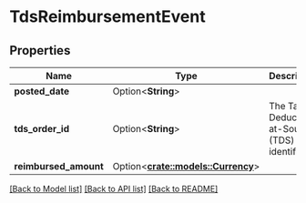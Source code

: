 # TdsReimbursementEvent

## Properties

Name | Type | Description | Notes
------------ | ------------- | ------------- | -------------
**posted_date** | Option<**String**> |  | [optional]
**tds_order_id** | Option<**String**> | The Tax-Deducted-at-Source (TDS) identifier. | [optional]
**reimbursed_amount** | Option<[**crate::models::Currency**](Currency.md)> |  | [optional]

[[Back to Model list]](../README.md#documentation-for-models) [[Back to API list]](../README.md#documentation-for-api-endpoints) [[Back to README]](../README.md)


